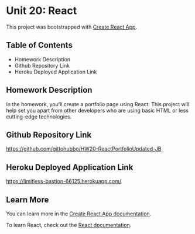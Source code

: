 # Unit 20: React

This project was bootstrapped with [Create React App](https://github.com/facebook/create-react-app).

## Table of Contents

- Homework Description
- Github Repository Link
- Heroku Deployed Application Link

## Homework Description

In the homework, you’ll create a portfolio page using React. This project will help set you apart from other developers who are using basic HTML or less cutting-edge technologies.

## Github Repository Link

https://github.com/gittohubbo/HW20-ReactPortfolioUpdated-JB

## Heroku Deployed Application Link

https://limitless-bastion-66125.herokuapp.com/

## Learn More

You can learn more in the [Create React App documentation](https://facebook.github.io/create-react-app/docs/getting-started).

To learn React, check out the [React documentation](https://reactjs.org/).
